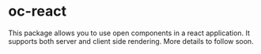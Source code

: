 # oc-react
This package allows you to use open components in a react application. It supports both server and client side rendering.
More details to follow soon.
